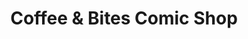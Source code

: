 ---
title: "Coffee & Bites Comic Shop"
url: /clacton-on-sea/coffee-und-bites-comic-shop/
shop: Allgemein
---